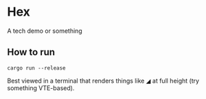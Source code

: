 # Hex

A tech demo or something

## How to run

`cargo run --release`

Best viewed in a terminal that renders things like ◢ at full height (try something VTE-based).